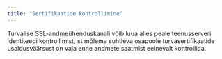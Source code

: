 ```yaml
---
title: "Sertifikaatide kontrollimine"
---
```

Turvalise SSL-andmeühenduskanali võib luua alles peale teenusserveri identiteedi
kontrollimist, st mõlema suhtleva osapoole turvasertifikaatide usaldusväärsust
on vaja enne andmete saatmist eelnevalt kontrollida.
